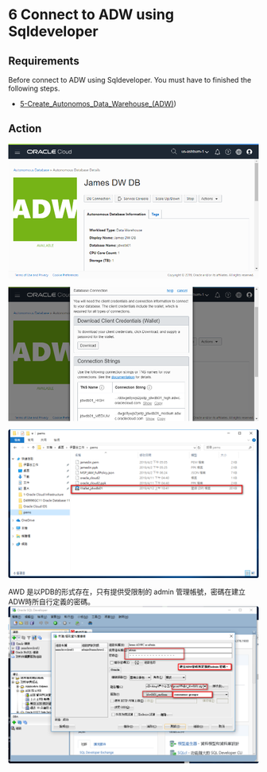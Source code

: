 # 6 Connect to ADW using Sqldeveloper

## Requirements  
Before connect to ADW using Sqldeveloper. You must have to finished the following steps.

* [5-Create_Autonomos_Data_Warehouse_(ADW)](../5-Create_Autonomos_Data_Warehouse_(ADW)))

## Action  

![6.1](./figures/2019-04-12_104617.png)

![6.2](./figures/2019-04-12_104635.png)

![6.3](./figures/2019-04-12_111217.png)

AWD 是以PDB的形式存在，只有提供受限制的 admin 管理帳號，密碼在建立ADW時所自行定義的密碼。
![6.4](./figures/2019-04-15_113330.png)
